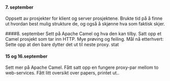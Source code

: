 #### 7. september
Oppsett av prosjekter for klient og server prosjektene.
Brukte tid på å finne ut hvordan best mulig strukture de, og også å skjønne hva som faktisk skjer.

####8. september
Sett på Apache Camel og hva den kan tilby. Satt opp et Camel prosjekt som tar inn HTTP. Mye prøving og feiling.
Mål nå etterhvert: Sette opp at den bare dytter det ut til neste proxy.
 stat

#### 15 og 16.september
Sett mer på Apache Camel. Fått satt opp en fungere proxy-par mellom to web-services.
Fått litt oversikt over papers, printet ut..
